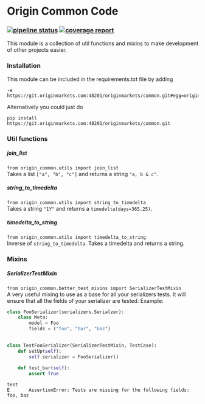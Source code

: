 # Origin Common Code
### [![pipeline status](https://git.originmarkets.com:48201/originmarkets/common/badges/master/pipeline.svg)](https://git.originmarkets.com:48201/originmarkets/common/commits/master) [![coverage report](https://git.originmarkets.com:48201/originmarkets/common/badges/master/coverage.svg)](https://git.originmarkets.com:48201/originmarkets/common/commits/master)

This module is a collection of util functions and mixins to make development of other projects easier.


### Installation
This module can be included in the requirements.txt file by adding
```text
-e https://git.originmarkets.com:48201/originmarkets/common.git#egg=origin_common
```
Alternatively you could just do
```
pip install https://git.originmarkets.com:48201/originmarkets/common.git
```


### Util functions
##### join_list
`from origin_common.utils import join_list`                 
Takes a list `["a", "b", "c"]` and returns a string `"a, b & c"`.
##### string_to_timedelta
`from origin_common.utils import string_to_timedelta`                 
Takes a string `"1Y"` and returns a `timedelta(days=365.25)`.
##### timedelta_to_string
`from origin_common.utils import timedelta_to_string`                 
Inverse of `string_to_timedelta`. Takes a timedelta and returns a string.






### Mixins
##### SerializerTestMixin
`from origin_common.better_test_mixins import SerializerTestMixin`       
A very useful mixing to use as a base for all your serializers tests. 
It will ensure that all the fields of your serializer are tested.
Example:
```python
class FooSerializer(serializers.Serialzer):
    class Meta:
        model = Foo
        fields = ("foo", "bar", "baz")
        

class TestFooSerializer(SerializerTestMixin, TestCase):
    def setUp(self):
        self.serializer = FooSerializer()
        
    def test_bar(self):
        assert True
```
```
test
E       AssertionError: Tests are missing for the following fields: foo, baz
```
